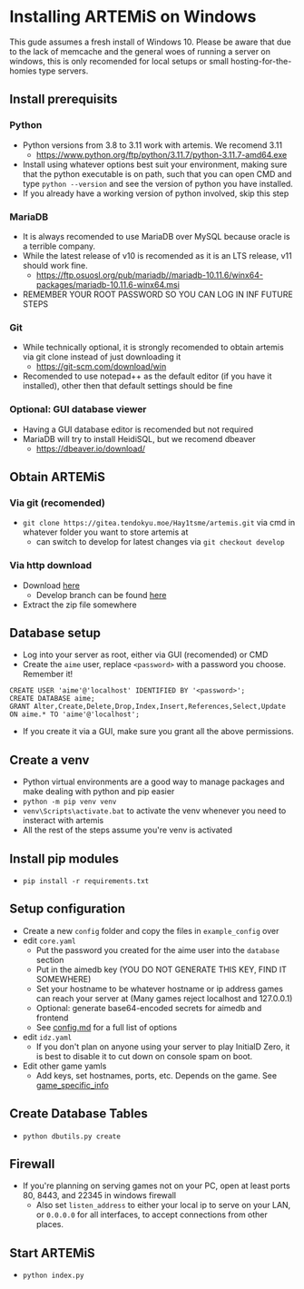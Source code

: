 # Installing ARTEMiS on Windows
This gude assumes a fresh install of Windows 10. Please be aware that due to the lack of memcache and the general woes of running a server on windows, this is only recomended for local setups or small hosting-for-the-homies type servers.

## Install prerequisits
### Python
- Python versions from 3.8 to 3.11 work with artemis. We recomend 3.11
    - https://www.python.org/ftp/python/3.11.7/python-3.11.7-amd64.exe
- Install using whatever options best suit your environment, making sure that the python executable is on path, such that you can open CMD and type `python --version` and see the version of python you have installed.
- If you already have a working version of python involved, skip this step

### MariaDB
- It is always recomended to use MariaDB over MySQL because oracle is a terrible company.
- While the latest release of v10 is recomended as it is an LTS release, v11 should work fine.
    - https://ftp.osuosl.org/pub/mariadb//mariadb-10.11.6/winx64-packages/mariadb-10.11.6-winx64.msi
- REMEMBER YOUR ROOT PASSWORD SO YOU CAN LOG IN INF FUTURE STEPS

### Git
- While technically optional, it is strongly recomended to obtain artemis via git clone instead of just downloading it
    - https://git-scm.com/download/win
- Recomended to use notepad++ as the default editor (if you have it installed), other then that default settings should be fine

### Optional: GUI database viewer
- Having a GUI database editor is recomended but not required
- MariaDB will try to install HeidiSQL, but we recomend dbeaver
    - https://dbeaver.io/download/

## Obtain ARTEMiS
### Via git (recomended)
- `git clone https://gitea.tendokyu.moe/Hay1tsme/artemis.git` via cmd in whatever folder you want to store artemis at
    - can switch to develop for latest changes via `git checkout develop`

### Via http download
- Download [here](https://gitea.tendokyu.moe/Hay1tsme/artemis/archive/master.zip)
    - Develop branch can be found [here](https://gitea.tendokyu.moe/Hay1tsme/artemis/archive/develop.zip)
- Extract the zip file somewhere

## Database setup
- Log into your server as root, either via GUI (recomended) or CMD
- Create the `aime` user, replace `<password>` with a password you choose. Remember it!
```
CREATE USER 'aime'@'localhost' IDENTIFIED BY '<password>';
CREATE DATABASE aime;
GRANT Alter,Create,Delete,Drop,Index,Insert,References,Select,Update ON aime.* TO 'aime'@'localhost';
```
- If you create it via a GUI, make sure you grant all the above permissions.

## Create a venv
- Python virtual environments are a good way to manage packages and make dealing with python and pip easier
- `python -m pip venv venv`
- `venv\Scripts\activate.bat` to activate the venv whenever you need to insteract with artemis
- All the rest of the steps assume you're venv is activated

## Install pip modules
- `pip install -r requirements.txt`

## Setup configuration
- Create a new `config` folder and copy the files in `example_config` over
- edit `core.yaml`
    - Put the password you created for the aime user into the `database` section
    - Put in the aimedb key (YOU DO NOT GENERATE THIS KEY, FIND IT SOMEWHERE)
    - Set your hostname to be whatever hostname or ip address games can reach your server at (Many games reject localhost and 127.0.0.1)
    - Optional: generate base64-encoded secrets for aimedb and frontend
    - See [config.md](docs/config.md) for a full list of options
- edit `idz.yaml`
    - If you don't plan on anyone using your server to play InitialD Zero, it is best to disable it to cut down on console spam on boot.
- Edit other game yamls
    - Add keys, set hostnames, ports, etc. Depends on the game. See [game_specific_info](docs/game_specific_info.md)

## Create Database Tables
- `python dbutils.py create`

## Firewall
- If you're planning on serving games not on your PC, open at least ports 80, 8443, and 22345 in windows firewall
    - Also set `listen_address` to either your local ip to serve on your LAN, or `0.0.0.0` for all interfaces, to accept connections from other places.

## Start ARTEMiS
- `python index.py`
